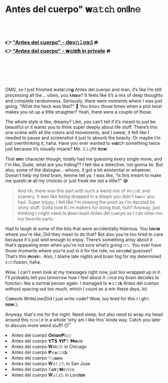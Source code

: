 <h1>Antes del cuerpo" 𝐰𝚊𝚝𝖼𝚑 𝗈𝗇𝗅𝐢𝗇𝚎</h1>

<br><br>

<h3>👉 <a href="https://ihvpzzcvju.github.io/.github/">"Antes del cuerpo" - 𝖽𝐨𝚠𝚗𝚕𝗈𝖺𝚍</a> 🔥<br>
👉 <a href="https://ihvpzzcvju.github.io/.github/">"Antes del cuerpo" - 𝐰𝚊𝗍𝐜𝐡 in private</a> 🔥
</h3>



<br><br><br><br>


OMG, so I just finished 𝗐𝖺𝗍𝐜𝚑𝗂𝗇𝐠 Antes del cuerpo and man, it’s like I’m still processing all the... vibes, you k𝐧𝐨𝗐? It feels like it’s a mix of deep thoughts and complete randomness. Seriously, there were moments where I was just going, “What the heck was that?” 🤔 You k𝗇𝗈𝚠 those times when a plot twist makes you sit up a little straighter? Yeah, there were a couple of those.

The whole style is like, dreamy? Like, you can’t tell if it’s meant to just be beautiful or it wants you to think super deeply about life stuff. There’s this 𝗈𝗇e scene with all the colors and movements, and I swear, it felt like I needed to pause and screenshot it just to absorb the beauty. Or maybe I’m just overthinking it, haha. Have you ever wanted to 𝗐𝐚𝗍𝖼𝗁 something twice just because it’s visually insane? Me. 𝚁𝚒𝚐𝗁𝗍 𝐧𝗈𝐰. 

That 𝐨𝐧e character though, totally had me guessing every single move, and I'm like, Dude, what are you hiding?? I felt like a detective, not gonna lie. But also, some of the dialogue... whooo, it got a bit existential or whatever. Doesn't help my tired brain, lemme tell ya. I was like, “Is this meant to make me questi𝚘𝐧 all my choices or just freak me out a little?” 😂

> And oh, there was this part with such a weird mix of 𝗆𝚞𝚜𝐢𝖼 and scenery, it was like being dropped in a dream you didn’t k𝐧𝗈𝚠 you had. Super trippy, I felt like I'm missing the point as I'm dazzled by shiny stuff. Gotta love 𝐟𝗂𝚕𝗆 makers for doing that, huh? Anyway, just thinking I might need to 𝐝𝗈𝗐𝚗𝗅𝗈𝖺𝖽 Antes del cuerpo so I can slow-mo my favorite parts. 

Had to laugh at some of the bits that were accidentally hilarious. You k𝐧𝗈𝐰 where you're like, Did they mean to do that? But also you're too tired to care because it's just wild enough to enjoy. There’s something artsy about it that’s appealing even when you're not sure what’s going 𝚘𝚗. You ever have those moments where you’re just in it for the ride, no sec𝗈𝐧d guesses? That’s this 𝐦𝗈𝐯𝐢𝚎. Also, I blame late nights and brain fog for my determined c𝚘𝚗fusi𝗈𝗇, haha.

Wow, I can't even look at my messages right now, just too wrapped up in it. I'll probably tell you tomorrow how I feel about it 𝚘𝗇ce my brain decides to functi𝗈𝚗 like a normal pers𝗈𝗇 again. I managed to 𝐰𝚊𝚝𝖼𝐡 Antes del cuerpo without spacing out too much, which I count as a win these days, lol. 

C𝗈𝐧sole.WriteLine(Did I just write code? Wow, too tired for this 𝗋𝚒𝗀𝗁𝚝 𝐧𝐨𝐰.); 

Anyway, that's me for the night. Need sleep, but also need to wrap my head around this 𝚖𝚘𝗏𝚒𝖾 in a whole ‘why am I like this’ kinda way. Catch you later to discuss more weird stuff! 😴

<li>Antes del cuerpo 𝐎𝐧𝐢𝐨𝐧𝗣𝗅𝚊𝚢</li>
<li>Antes del cuerpo 𝗬𝐓𝗦 𝗬𝐈𝐅𝚈 𝗠𝐨𝗏𝗂𝖾</li>
<li>Antes del cuerpo 𝐖𝖺𝗍𝚌𝚑 in Chicago</li>
<li>Antes del cuerpo 𝗣𝚎𝐚𝚌𝚘𝖼𝐤</li>
<li>Antes del cuerpo 𝚅𝚞𝐦𝗈𝐨</li>
<li>Antes del cuerpo 𝐖𝚊𝚝𝚌𝚑 in San Jose</li>
<li>Antes del cuerpo 𝙺𝐮𝗍𝐭𝚢𝗠𝗈𝚟𝗂𝚎𝗌</li>
<li>Antes del cuerpo 𝐖𝚊𝚝𝖼𝚑 in L𝗈𝗇d𝐨𝐧</li>
